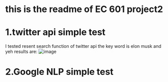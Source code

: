 # this is the readme of EC 601 project2
# 1.twitter api simple test
I tested resent search function of twitter api the key word is elon musk and yeh results are:
![image](https://github.com/JimmySong95/EC601/blob/main/elon_result.png)
# 2.Google NLP simple test
